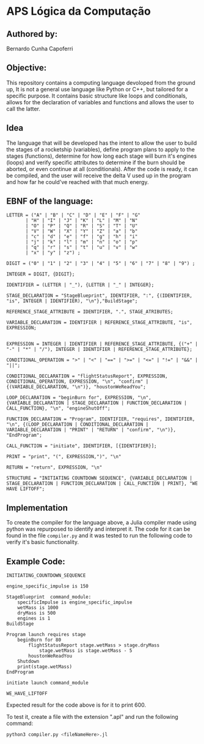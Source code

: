 # APS Lógica da Computação

## Authored by:
Bernardo Cunha Capoferri

## Objective:
This repository contains a computing language devoloped from the ground up, It is not a general use language like Python or C++, but tailored for a specific purpose. It contains basic structure like loops and conditionals, allows for the declaration of variables and functions and allows the user to call the latter.

## Idea
The language that will be developed has the intent to allow the user to build the stages of a rocketship (variables), define program plans to apply to the stages (functions), determine for how long each stage will burn it's engines (loops) and verify specific attributes to determine if the burn should be aborted, or even continue at all (conditionals). After the code is ready, it can be compiled, and the user will receive the delta V used up in the program and how far he could've reached with that much energy.

## EBNF of the language:
```
LETTER = ("A" | "B" | "C" | "D" | "E" | "F" | "G"
       | "H" | "I" | "J" | "K" | "L" | "M" | "N"
       | "O" | "P" | "Q" | "R" | "S" | "T" | "U"
       | "V" | "W" | "X" | "Y" | "Z" | "a" | "b"
       | "c" | "d" | "e" | "f" | "g" | "h" | "i"
       | "j" | "k" | "l" | "m" | "n" | "o" | "p"
       | "q" | "r" | "s" | "t" | "u" | "v" | "w"
       | "x" | "y" | "z") ;

DIGIT = ("0" | "1" | "2" | "3" | "4" | "5" | "6" | "7" | "8" | "9") ;

INTEGER = DIGIT, {DIGIT};

IDENTIFIER = (LETTER | "_"), {LETTER | "_" | INTEGER};

STAGE_DECLARATION = "StageBlueprint", IDENTIFIER, ":", {(IDENTIFIER, "is", INTEGER | IDENTIFIER), "\n"},"BuildStage";

REFERENCE_STAGE_ATTRIBUTE = IDENTIFIER, ".", STAGE_ATRIBUTES;

VARIABLE_DECLARATION = IDENTIFIER | REFERENCE_STAGE_ATTRIBUTE, "is", EXPRESSION;


EXPRESSION = INTEGER | IDENTIFIER | REFERENCE_STAGE_ATTRIBUTE, {("+" | "-" | "*" | "/"), INTEGER | IDENTIFIER | REFERENCE_STAGE_ATTRIBUTE};

CONDITIONAL_OPERATION = ">" | "<" | "==" | ">=" | "<=" | "!=" | "&&" | "||";

CONDITIONAL_DECLARATION = "flightStatusReport", EXPRESSION, CONDITIONAL_OPERATION, EXPRESSION, "\n", "confirm" | {(VARIABLE_DECLARATION, "\n")}, "houstonWeReadYou";

LOOP_DECLARATION = "beginBurn for", EXPRESSION, "\n", {VARIABLE_DECLARATION | STAGE_DECLARATION | FUNCTION_DECLARATION | CALL_FUNCTION}, "\n", "engineShutOff";

FUNCTION_DECLARATION = "Program", IDENTIFIER, "requires", IDENTIFIER, "\n", {(LOOP_DECLARATION | CONDITIONAL_DECLARATION | VARIABLE_DECLARATION | "PRINT" | "RETURN" | "confirm", "\n")}, "EndProgram";

CALL_FUNCTION = "initiate", IDENTIFIER, [{IDENTIFIER}];

PRINT = "print", "(", EXPRESSION,")", "\n"

RETURN = "return", EXPRESSION, "\n"

STRUCTURE = "INITIATING COUNTDOWN SEQUENCE", {VARIABLE_DECLARATION | STAGE_DECLARATION | FUNCTION_DECLARATION | CALL_FUNCTION | PRINT}, "WE HAVE LIFTOFF";
```

## Implementation
To create the compiler for the language above, a Julia compiler made using python was repurposed to identify and interpret it. The code for it can be found in the file `compiler.py` and it was tested to run the following code to verify it's basic functionality.

## Example Code:
```
INITIATING_COUNTDOWN_SEQUENCE

engine_specific_impulse is 150

StageBlueprint  command_module:
    specificImpulse is engine_specific_impulse
    wetMass is 1000
    dryMass is 500
    engines is 1
BuildStage

Program launch requires stage
    beginBurn for 80
        flightStatusReport stage.wetMass > stage.dryMass
            stage.wetMass is stage.wetMass - 5
        houstonWeReadYou
    Shutdown
    print(stage.wetMass)
EndProgram

initiate launch command_module

WE_HAVE_LIFTOFF
```

Expected result for the code above is for it to print 600.

To test it, create a file with the extension ".apl" and run the following command:

``` bash
python3 compiler.py <fileNameHere>.jl
```
